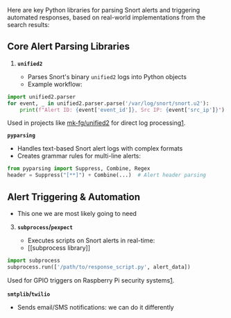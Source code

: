 Here are key Python libraries for parsing Snort alerts and triggering automated responses, based on real-world implementations from the search results:

## Core Alert Parsing Libraries

1. **`unified2`**
    
    - Parses Snort's binary `unified2` logs into Python objects
    - Example workflow:

```python
import unified2.parser
for event, _ in unified2.parser.parse('/var/log/snort/snort.u2'):
    print(f"Alert ID: {event['event_id']}, Src IP: {event['src_ip']}")
```

Used in projects like [mk-fg/unified2](https://www.perplexity.ai/search/give-me-10-things-that-a-soc-o-uJFkdb9DSuu2uG8kOtkSCg#) for direct log processing[1](https://github.com/mk-fg/unified2).

**`pyparsing`**

- Handles text-based Snort alert logs with complex formats
- Creates grammar rules for multi-line alerts:

```python
from pyparsing import Suppress, Combine, Regex
header = Suppress("[**]") + Combine(...)  # Alert header parsing
```


## Alert Triggering & Automation
- This one we are most likely going to need
3. **`subprocess`/`pexpect`**
    
    - Executes scripts on Snort alerts in real-time:
    - [[subprocess library]]

```python
import subprocess
subprocess.run(['/path/to/response_script.py', alert_data])
```

Used for GPIO triggers on Raspberry Pi security systems[1](https://stackoverflow.com/questions/28753762/execute-script-on-snort-alert).


**`smtplib`/`twilio`**

- Sends email/SMS notifications: we can do it differently 